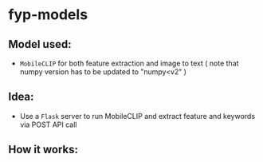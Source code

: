 # fyp-models

## Model used:
- `MobileCLIP` for both feature extraction and image to text
( note that numpy version has to be updated to "numpy<v2" )

## Idea:
- Use a `Flask` server to run MobileCLIP and extract feature and keywords via POST API call


## How it works:



